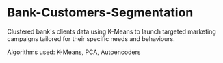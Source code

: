 # Bank-Customers-Segmentation
Clustered bank's clients data using K-Means to launch targeted marketing campaigns tailored for their specific needs and behaviours. 

Algorithms used: K-Means, PCA, Autoencoders
